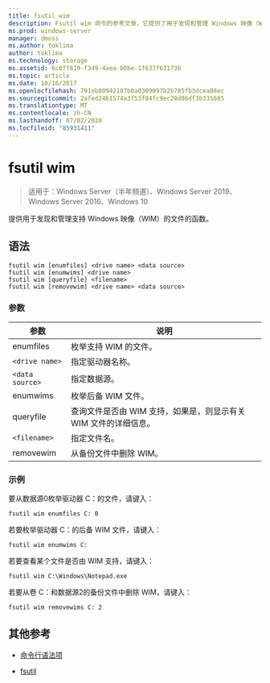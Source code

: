 ```yaml
---
title: fsutil wim
description: Fsutil wim 命令的参考文章，它提供了用于发现和管理 Windows 映像（WIM）的文件的功能。
ms.prod: windows-server
manager: dmoss
ms.author: toklima
author: toklima
ms.technology: storage
ms.assetid: 6c6ff819-f349-4aea-b0be-1f637f631736
ms.topic: article
ms.date: 10/16/2017
ms.openlocfilehash: 791eb80942187b0a0309097b2b785fb3dcea88ec
ms.sourcegitcommit: 2afed2461574a3f53f84fc9ec28d86df3b335685
ms.translationtype: MT
ms.contentlocale: zh-CN
ms.lasthandoff: 07/02/2020
ms.locfileid: "85931411"
---
```

# <a name="fsutil-wim"></a>fsutil wim

> 适用于：Windows Server（半年频道）、Windows Server 2019、Windows Server 2016、Windows 10

提供用于发现和管理支持 Windows 映像（WIM）的文件的函数。

## <a name="syntax"></a>语法

```
fsutil wim [enumfiles] <drive name> <data source>
fsutil wim [enumwims] <drive name>
fsutil wim [queryfile] <filename>
fsutil wim [removewim] <drive name> <data source>
```

### <a name="parameters"></a>参数

| 参数 | 说明 |
| --------- | ----------- |
| enumfiles | 枚举支持 WIM 的文件。 |
| `<drive name>` | 指定驱动器名称。 |
| `<data source>` | 指定数据源。 |
| enumwims | 枚举后备 WIM 文件。 |
| queryfile | 查询文件是否由 WIM 支持，如果是，则显示有关 WIM 文件的详细信息。 |
| `<filename>` | 指定文件名。 |
| removewim | 从备份文件中删除 WIM。 |

### <a name="examples"></a>示例

要从数据源0枚举驱动器 C：的文件，请键入：

```
fsutil wim enumfiles C: 0
```

若要枚举驱动器 C：的后备 WIM 文件，请键入：

```
fsutil wim enumwims C:
```

若要查看某个文件是否由 WIM 支持，请键入：

```
fsutil wim C:\Windows\Notepad.exe
```

若要从卷 C：和数据源2的备份文件中删除 WIM，请键入：

```
fsutil wim removewims C: 2
```

## <a name="additional-references"></a>其他参考

- [命令行语法项](command-line-syntax-key.md)

- [fsutil](fsutil.md)
